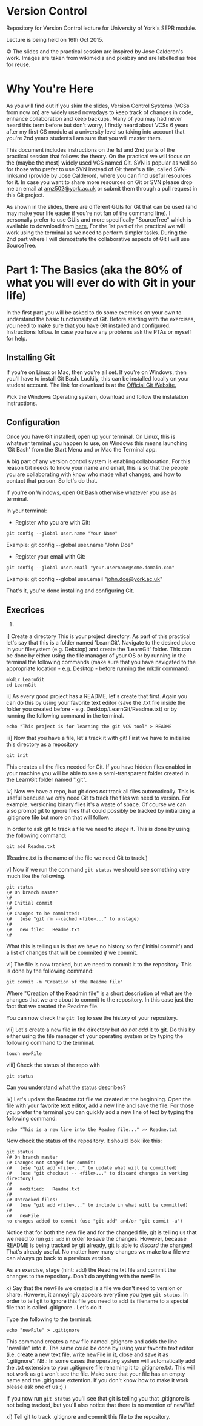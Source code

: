 Version Control
===============

Repository for Version Control lecture for University of York's SEPR module.

Lecture is being held on 16th Oct 2015.

© The slides and the practical session are inspired by Jose Calderon's work. Images are taken from wikimedia and pixabay and are labelled as free for reuse.


Why You're Here
===============

As you will find out if you skim the slides, Version Control Systems (VCSs from now on) are widely used nowadays to keep track of changes in code, enhance collaboration and keep backups. Many of you may had never heard this term before but don't worry, I firstly heard about VCSs 6 years after my first CS module at a university level so taking into account that you're 2nd years students I am sure that you will master them.

This document includes instructions on the 1st and 2nd parts of the practical session that follows the theory. On the practical we will focus on the (maybe the most) widely used VCS named Git. SVN is popular as well so for those who prefer to use SVN instead of Git there's a file, called SVN-links.md (provide by Jose Calderon), where you can find useful resources for it. In case you want to share more resources on Git or SVN please drop me an email at amz502@york.ac.uk or submit them through a pull request in this Git project.

As shown in the slides, there are different GUIs for Git that can be used (and may make your life easier if you're not fan of the command line). I personally prefer to use GUIs and more specifically "SourceTree" which is available to download from [here.](https://www.sourcetreeapp.com/) For the 1st part of the practical we will work using the terminal as we need to perform simpler tasks. During the 2nd part where I will demostrate the collaborative aspects of Git I will use SourceTree.

Part 1: The Basics (aka the 80% of what you will ever do with Git in your life)
========================

In the first part you will be asked to do some exercises on your own to understand the basic functionality of Git. Before starting with the exercises, you need to make sure that you have Git installed and configured. Instructions follow. In case you have any problems ask the PTAs or myself for help.


Installing Git
--------------

If you're on Linux or Mac, then you're all set. If you're on Windows,
then you'll have to install Git Bash. Luckily, this can be installed locally on
your student account. The link for download is at the [Official Git Website.](http://git-scm.com/downloads)

Pick the Windows Operating system, download and follow the instalation instructions.

Configuration
-----------------

Once you have Git installed, open up your terminal. On Linux, this is whatever
terminal you happen to use, on Windows this means launching 'Git Bash' from the
Start Menu and or Mac the Terminal app.

A big part of any version control system is enabling collaboration. For this
reason Git needs to know your name and email, this is so that the people you
are collaborating with know who made what changes, and how to contact that
person. So let's do that.

If you're on Windows, open Git Bash otherwise whatever you use as terminal.

In your terminal:

* Register who you are with Git: 

~~~
git config --global user.name "Your Name"
~~~
Example: git config --global user.name "John Doe"

* Register your email with Git: 

~~~
git config --global user.email "your.username@some.domain.com"
~~~
Example: git config --global user.email "john.doe@york.ac.uk"

That's it, you're done installing and configuring Git.

Execrices
------------

1) 
i] Create a directory
This is your project directory. As part of this practical let's say that this is a folder named 'LearnGit'. Navigate to the desired place in your filesystem (e.g. Dekstop) and create the 'LearnGit' folder. This can be done by either using the file manager of your OS or by running in the terminal the following commands (make sure that you have navigated to the appropriate location - e.g. Desktop - before running the mkdir command).

~~~
mkdir LearnGit
cd LearnGit
~~~

ii] As every good project has a README, let's create that first. Again you can do this by using your favorite text editor (save the .txt file inside the folder you created before - e.g. Desktop/LearnGit/Readme.txt) or by running the following command in the terminal.

~~~
echo "This project is for learning the git VCS tool" > README
~~~

iii] Now that you have a file, let's track it with git! First we have to initialise this directory as a repository

~~~
git init
~~~

This creates all the files needed for Git. If you have hidden files enabled in your machine you will be able to see a semi-transparent folder created in the LearnGit folder named ".git".

iv] Now we have a repo, but git does _not_ track all files automatically. This is useful beacuse we only need Git to track the files we need to version. For example, versioning binary files it's a waste of space. Of course we can also prompt git to ignore files that could possibly be tracked by initializing a .gitignore file but more on that will follow.

In order to ask git to track a file we need to _stage_ it. This is done by using the following command:

~~~
git add Readme.txt
~~~

(Readme.txt is the name of the file we need Git to track.)

v] Now if we run the command `git status` we should see something very much like the following.

~~~
git status
\# On branch master
\#
\# Initial commit
\#
\# Changes to be committed:
\#   (use "git rm --cached <file>..." to unstage)
\#
\#   new file:   Readme.txt
\#
~~~

What this is telling us is that we have no history so far ('Initial commit')
and a list of changes that will be commited *if* we commit.

vi] The file is now tracked, but we need to commit it to the repository. This is done by the following command:

~~~
git commit -m "Creation of the Readme file"
~~~

Where "Creation of the Readmin file" is a short description of what are the changes that we are about to commit to the repository. In this case just the fact that we created the Readme file.

You can now check the `git log` to see the history of your repository.

vii] Let's create a new file in the directory but *do not add* it to git. Do this by either using the file manager of your operating system or by typing the following command to the terminal.

~~~
touch newFile
~~~

viii] Check the status of the repo with

~~~
git status
~~~

Can you understand what the status describes? 

ix) Let's update the Readme.txt file we created at the beginning. Open the file with your favorite text editor, add a new line and save the file. For those you prefer the terminal you can quickly add a new line of text by typing the following command:

~~~
echo "This is a new line into the Readme file..." >> Readme.txt
~~~

Now check the status of the repository. It should look like this:

~~~
git status
/# On branch master
/# Changes not staged for commit:
/#   (use "git add <file>..." to update what will be committed)
/#   (use "git checkout -- <file>..." to discard changes in working directory)
/#
/#   modified:   Readme.txt
/#
/# Untracked files:
/#   (use "git add <file>..." to include in what will be committed)
/#
/#   newFile
no changes added to commit (use "git add" and/or "git commit -a")
~~~

Notice that for both the new file and for the changed file, git is
telling us that we need to run `git add` in order to save the changes.
However, because README is being tracked by git already, git is able
to *discard* the changes! That's already useful. No matter how many changes
we make to a file we can always go back to a previous version.

As an exercise, stage (hint: add) the Readme.txt file and commit the changes to the repository. Don't do anything with the newFile.

x) Say that the newFile we created is a file we don't need to version or share. However, it annoyingly appears everytime you type `git status`. In order to tell git to ignore this file you need to add its filename to a special file that is called .gitignore . Let's do it. 

Type the following to the terminal:

~~~
echo "newFile" > .gitignore
~~~

This command creates a new file named .gitignore and adds the line "newFile" into it. The same could be done by using your favorite text editor (i.e. create a new text file, write newFile in it, close and save it as ".gitignore". NB.: In some cases the operating system will automatically add the .txt extension to your .gitignore file renaming it to .gitignore.txt. This will not work as git won't see the file. Make sure that your file has an empty name and the .gitignore extention. If you don't know how to make it work please ask one of us :) )

If you now run `git status` you'll see that git is telling you that .gitignore
is not being tracked, but you'll also notice that there is no mention
of newFile!

xi) Tell git to track .gitignore and commit this file to the repository.

